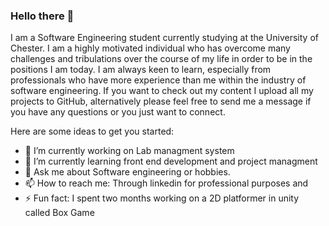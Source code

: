 ### Hello there 👋

I am a Software Engineering student currently studying at the University of Chester. I am a highly motivated individual who has overcome many challenges and tribulations over the course of my life in order to be in the positions I am today. I am always keen to learn, especially from professionals who have more experience than me within the industry of software engineering. If you want to check out my content I upload all my projects to GitHub, alternatively please feel free to send me a message if you have any questions or you just want to connect.

Here are some ideas to get you started:

- 🔭 I’m currently working on Lab managment system
- 🌱 I’m currently learning front end development and project managment
- 💬 Ask me about Software engineering or hobbies.
- 📫 How to reach me: Through linkedin for professional purposes and 
- ⚡ Fun fact: I spent two months working on a 2D platformer in unity called Box Game

